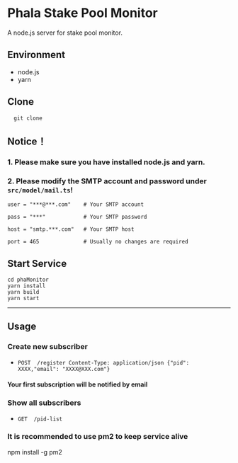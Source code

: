 # Phala Stake Pool Monitor

A node.js server for stake pool monitor.

## Environment

- node.js
- yarn

## Clone
```shell
  git clone
```
## Notice！
### 1. Please make sure you have installed node.js and yarn.
### 2. Please modify the SMTP account and password under `src/model/mail.ts`!

    user = "***@***.com"    # Your SMTP account

    pass = "***"            # Your SMTP password

    host = "smtp.***.com"   # Your SMTP host

    port = 465              # Usually no changes are required

## Start Service

```
cd phaMonitor
yarn install
yarn build
yarn start
```
------------------------------
## Usage

### Create new subscriber
 * `POST  /register Content-Type: application/json {"pid": XXXX,"email": "XXXX@XXX.com"}`

####  Your first subscription will be notified by email

### Show all subscribers
 * `GET  /pid-list`


### It is recommended to use pm2 to keep service alive
npm install -g pm2